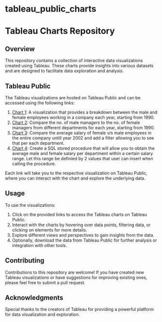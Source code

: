 # tableau_public_charts

# Tableau Charts Repository

## Overview
This repository contains a collection of interactive data visualizations created using Tableau. These charts provide insights into various datasets and are designed to facilitate data exploration and analysis.

## Tableau Public
The Tableau visualizations are hosted on Tableau Public and can be accessed using the following links:

1. [Chart 1](screenshot-1_bar_graph): A visualization that provides a breakdown between the male and female employees working in a company each year, starting from 
   1990.
2. [Chart 2](screenshot-2_area_graph): Compare the no. of male managers to the no. of female managers from different departments for each year, starting from 1990.
3. [Chart 3](screenshot-3_line_chart): Compare the average salary of female v/s male employees in the entire company untill year 2002 and add a filter allowing you 
   to see that per each department.
4. [Chart 4](screenshot-4_double_bar_chart): Create a SQL stored procedure that will allow you to obtain the average male and female salary per department within a 
   certain salary range. Let this range be definied by 2 values that user can insert when calling the procedure.

   
Each link will take you to the respective visualization on Tableau Public, where you can interact with the chart and explore the underlying data.

## Usage
To use the visualizations:
1. Click on the provided links to access the Tableau charts on Tableau Public.
2. Interact with the charts by hovering over data points, filtering data, or clicking on elements for more details.
3. Explore different views and perspectives to gain insights from the data.
4. Optionally, download the data from Tableau Public for further analysis or integration with other tools.

## Contributing
Contributions to this repository are welcome! If you have created new Tableau visualizations or have suggestions for improving existing ones, please feel free to submit a pull request.

## Acknowledgments
Special thanks to the creators of Tableau for providing a powerful platform for data visualization and exploration.
